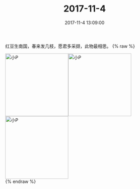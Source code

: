 ﻿---
title: "2017-11-4"
date: 2017-11-4 13:09:00
tags: 文字
categories: 爸爸
---
红豆生南国，春来发几枝，愿君多采撷，此物最相思。
{% raw %}
<div style="width:500 px">
<div style="float:left; width:100 px"><img src="/images/4065dfcbly1fl5z2rew71j22ao328npk.jpg" width="200" alt="小P"></div>
<div style="float:left; width:100 px"><img src="/images/4065dfcbly1fl5z2wovb4j22ao328u15.jpg" width="200" alt="小P"></div>
<div style="float:left; width:100 px"><img src="/images/4065dfcbly1fl5z2y467lj20qo0zkgvu.jpg" width="200" alt="小P"></div>
<div style="clear:both"></div>
</div>
{% endraw %}